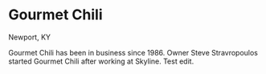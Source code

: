 # Gourmet Chili
Newport, KY

Gourmet Chili has been in business since 1986. Owner Steve Stravropoulos started Gourmet Chili after working at Skyline. Test edit.
